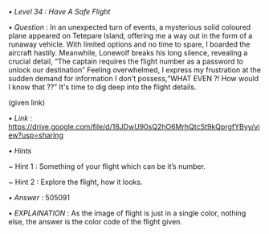 • *Level 34 : Have A Safe Flight*

• *Question* : In an unexpected turn of events, a mysterious solid coloured plane appeared on Tetepare Island, offering me a way out in the form of a runaway vehicle. With limited options and no time to spare, I boarded the aircraft hastily. Meanwhile, Lonewolf breaks his long silence, revealing a crucial detail, “The captain requires the flight number as a password to unlock our destination”
Feeling overwhelmed, I express my frustration at the sudden demand for information I don't possess,“WHAT EVEN ?! How would I know that ??” It's time to dig deep into the flight details.

(given link)

• *Link* : https://drive.google.com/file/d/18JDwU90sQ2hO6MrhQtcSt9kQprgfYByy/view?usp=sharing

• *Hints*

~ Hint 1 : Something of your flight which can be it’s number.

~ Hint 2 : Explore the flight, how it looks.

• *Answer* : 505091

• *EXPLAINATION* : As the image of flight is just in a single color, nothing else, the answer is the color code of the flight given. 
